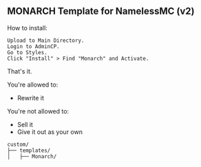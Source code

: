 ## MONARCH Template for NamelessMC (v2)

How to install:

    Upload to Main Directory.
    Login to AdminCP.
    Go to Styles.
    Click "Install" > Find "Monarch" and Activate.

That's it.

You're allowed to:
- Rewrite it

You're not allowed to:
- Sell it
- Give it out as your own

```
custom/
├── templates/
│   ├── Monarch/
```

